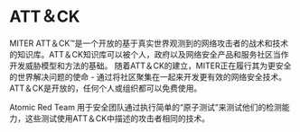 # ATT＆CK
MITER ATT＆CK™是一个开放的基于真实世界观测到的网络攻击者的战术和技术的知识库。ATT＆CK知识库可以被个人，政府以及网络安全产品和服务社区当作开发威胁模型和方法的基础。
随着ATT＆CK的建立，MITER正在履行其为更安全的世界解决问题的使命 - 通过将社区聚集在一起来开发更有效的网络安全技术。 ATT＆CK是开放的，任何个人或组织都可以免费使用。

Atomic Red Team 用于安全团队通过执行简单的“原子测试”来测试他们的检测能力，这些测试使用ATT＆CK中描述的攻击者相同的技术。
